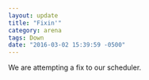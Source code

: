 ```yaml
---
layout: update
title: "Fixin'"
category: arena
tags: Down
date: "2016-03-02 15:39:59 -0500"
---
```


We are attempting a fix to our scheduler.
